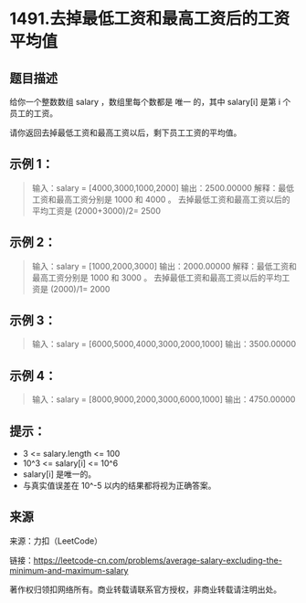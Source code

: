 # 1491.去掉最低工资和最高工资后的工资平均值

## 题目描述
给你一个整数数组 salary ，数组里每个数都是 唯一 的，其中 salary[i] 是第 i 个员工的工资。

请你返回去掉最低工资和最高工资以后，剩下员工工资的平均值。

 

## 示例 1：

> 输入：salary = [4000,3000,1000,2000]
> 输出：2500.00000
> 解释：最低工资和最高工资分别是 1000 和 4000 。
> 去掉最低工资和最高工资以后的平均工资是 (2000+3000)/2= 2500

## 示例 2：

> 输入：salary = [1000,2000,3000]
> 输出：2000.00000
> 解释：最低工资和最高工资分别是 1000 和 3000 。
> 去掉最低工资和最高工资以后的平均工资是 (2000)/1= 2000

## 示例 3：

> 输入：salary = [6000,5000,4000,3000,2000,1000]
> 输出：3500.00000

## 示例 4：

> 输入：salary = [8000,9000,2000,3000,6000,1000]
> 输出：4750.00000

 

## 提示：
- 3 <= salary.length <= 100
- 10^3 <= salary[i] <= 10^6
- salary[i] 是唯一的。
- 与真实值误差在 10^-5 以内的结果都将视为正确答案。

## 来源

来源：力扣（LeetCode）

链接：https://leetcode-cn.com/problems/average-salary-excluding-the-minimum-and-maximum-salary

著作权归领扣网络所有。商业转载请联系官方授权，非商业转载请注明出处。